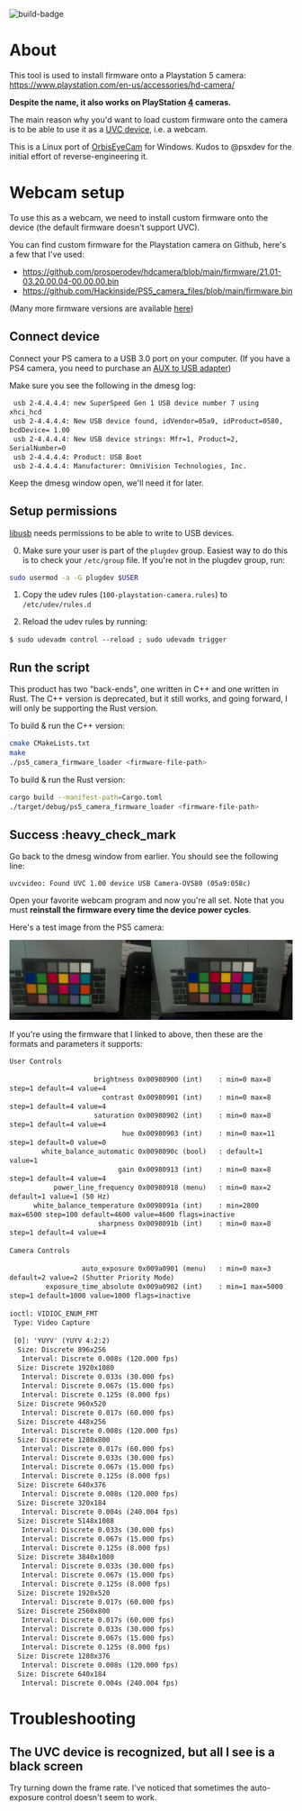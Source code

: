 ![build-badge](https://github.com/raleighlittles/PS5-Camera-Firmware-Loader/actions/workflows/main.yml/badge.svg)

# About

This tool is used to install firmware onto a Playstation 5 camera: <https://www.playstation.com/en-us/accessories/hd-camera/>

**Despite the name, it also works on PlayStation <u>4</u> cameras.**

The main reason why you'd want to load custom firmware onto the camera is to be able to use it as a [UVC device](https://en.wikipedia.org/wiki/USB_video_device_class), i.e. a webcam.

This is a Linux port of [OrbisEyeCam](https://github.com/psxdev/OrbisEyeCam) for Windows. Kudos to @psxdev for the initial effort of reverse-engineering it.

# Webcam setup

To use this as a webcam, we need to install custom firmware onto the device (the default firmware doesn't support UVC).

You can find custom firmware for the Playstation camera on Github, here's a few that I've used:

* <https://github.com/prosperodev/hdcamera/blob/main/firmware/21.01-03.20.00.04-00.00.00.bin>
* <https://github.com/Hackinside/PS5_camera_files/blob/main/firmware.bin>

(Many more firmware versions are available [here](https://github.com/psxdev/luke_firmwares))

## Connect device

Connect your PS camera to a USB 3.0 port on your computer. (If you have a PS4 camera, you need to purchase an [AUX to USB adapter](https://www.amazon.com/dp/B09NTM46ND))

Make sure you see the following in the dmesg log:

```
 usb 2-4.4.4.4: new SuperSpeed Gen 1 USB device number 7 using xhci_hcd
 usb 2-4.4.4.4: New USB device found, idVendor=05a9, idProduct=0580, bcdDevice= 1.00
 usb 2-4.4.4.4: New USB device strings: Mfr=1, Product=2, SerialNumber=0
 usb 2-4.4.4.4: Product: USB Boot
 usb 2-4.4.4.4: Manufacturer: OmniVision Technologies, Inc.
```

Keep the dmesg window open, we'll need it for later.

## Setup permissions

[libusb](https://libusb.info/) needs permissions to be able to write to USB devices.

0. Make sure your user is part of the `plugdev` group. Easiest way to do this is to check your `/etc/group` file. If you're not in the plugdev group, run:

```bash
sudo usermod -a -G plugdev $USER
```

1. Copy the udev rules (`100-playstation-camera.rules`) to `/etc/udev/rules.d`

2. Reload the udev rules by running:

`$ sudo udevadm control --reload ; sudo udevadm trigger`

## Run the script

This product has two "back-ends", one written in C++ and one written in Rust. The C++ version is deprecated, but it still works, and going forward, I will only be supporting the Rust version.

To build & run the C++ version:

```bash
cmake CMakeLists.txt
make 
./ps5_camera_firmware_loader <firmware-file-path>
```

To build & run the Rust version:

```bash
cargo build --manifest-path=Cargo.toml
./target/debug/ps5_camera_firmware_loader <firmware-file-path>
```

## Success  :heavy_check_mark

Go back to the dmesg window from earlier. You should see the following line:

```
uvcvideo: Found UVC 1.00 device USB Camera-OV580 (05a9:058c)
```

Open your favorite webcam program and now you're all set. Note that you must **reinstall the firmware every time the device power cycles**.

Here's a test image from the PS5 camera:

![test-image](./ps5-camera-test-image.jpg)

If you're using the firmware that I linked to above, then these are the formats and parameters it supports:

```
User Controls

                     brightness 0x00980900 (int)    : min=0 max=8 step=1 default=4 value=4
                       contrast 0x00980901 (int)    : min=0 max=8 step=1 default=4 value=4
                     saturation 0x00980902 (int)    : min=0 max=8 step=1 default=4 value=4
                            hue 0x00980903 (int)    : min=0 max=11 step=1 default=0 value=0
        white_balance_automatic 0x0098090c (bool)   : default=1 value=1
                           gain 0x00980913 (int)    : min=0 max=8 step=1 default=4 value=4
           power_line_frequency 0x00980918 (menu)   : min=0 max=2 default=1 value=1 (50 Hz)
      white_balance_temperature 0x0098091a (int)    : min=2800 max=6500 step=100 default=4600 value=4600 flags=inactive
                      sharpness 0x0098091b (int)    : min=0 max=8 step=1 default=4 value=4

Camera Controls

                  auto_exposure 0x009a0901 (menu)   : min=0 max=3 default=2 value=2 (Shutter Priority Mode)
         exposure_time_absolute 0x009a0902 (int)    : min=1 max=5000 step=1 default=1000 value=1000 flags=inactive

ioctl: VIDIOC_ENUM_FMT
 Type: Video Capture

 [0]: 'YUYV' (YUYV 4:2:2)
  Size: Discrete 896x256
   Interval: Discrete 0.008s (120.000 fps)
  Size: Discrete 1920x1080
   Interval: Discrete 0.033s (30.000 fps)
   Interval: Discrete 0.067s (15.000 fps)
   Interval: Discrete 0.125s (8.000 fps)
  Size: Discrete 960x520
   Interval: Discrete 0.017s (60.000 fps)
  Size: Discrete 448x256
   Interval: Discrete 0.008s (120.000 fps)
  Size: Discrete 1280x800
   Interval: Discrete 0.017s (60.000 fps)
   Interval: Discrete 0.033s (30.000 fps)
   Interval: Discrete 0.067s (15.000 fps)
   Interval: Discrete 0.125s (8.000 fps)
  Size: Discrete 640x376
   Interval: Discrete 0.008s (120.000 fps)
  Size: Discrete 320x184
   Interval: Discrete 0.004s (240.004 fps)
  Size: Discrete 5148x1088
   Interval: Discrete 0.033s (30.000 fps)
   Interval: Discrete 0.067s (15.000 fps)
   Interval: Discrete 0.125s (8.000 fps)
  Size: Discrete 3840x1080
   Interval: Discrete 0.033s (30.000 fps)
   Interval: Discrete 0.067s (15.000 fps)
   Interval: Discrete 0.125s (8.000 fps)
  Size: Discrete 1920x520
   Interval: Discrete 0.017s (60.000 fps)
  Size: Discrete 2560x800
   Interval: Discrete 0.017s (60.000 fps)
   Interval: Discrete 0.033s (30.000 fps)
   Interval: Discrete 0.067s (15.000 fps)
   Interval: Discrete 0.125s (8.000 fps)
  Size: Discrete 1280x376
   Interval: Discrete 0.008s (120.000 fps)
  Size: Discrete 640x184
   Interval: Discrete 0.004s (240.004 fps)
```

# Troubleshooting

## The UVC device is recognized, but all I see is a black screen

Try turning down the frame rate. I've noticed that sometimes the auto-exposure control doesn't seem to work.

